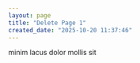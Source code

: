 ```yaml
---
layout: page
title: "Delete Page 1"
created_date: "2025-10-20 11:37:46"
---
```


minim lacus dolor mollis sit 
